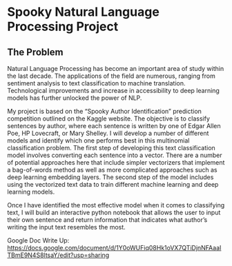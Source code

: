 # Spooky Natural Language Processing Project


## The Problem

Natural Language Processing has become an important area of study within the last decade. The applications of the field are numerous, ranging from sentiment analysis to text classification to machine translation. Technological improvements and increase in accessibility to deep learning models has further unlocked the power of NLP.

My project is based on the “Spooky Author Identification” prediction competition outlined on the Kaggle website. The objective is to classify sentences by author, where each sentence is written by one of Edgar Allen Poe, HP Lovecraft, or Mary Shelley. I will develop a number of different models and identify which one performs best in this multinomial classification problem. The first step of developing this text classification model involves converting each sentence into a vector. There are a number of potential approaches here that include simpler vectorizers that implement a bag-of-words method as well as more complicated approaches such as deep learning embedding layers. The second step of the model includes using the vectorized text data to train different machine learning and deep learning models. 

Once I have identified the most effective model when it comes to classifying text, I will build an interactive python notebook that allows the user to input their own sentence and return information that indicates what author’s writing the input text resembles the most. 











Google Doc Write Up: https://docs.google.com/document/d/1Y0oWUFiq08Hk1oVX7QTiDjnNFAaaITBmE9N4S8ltsaY/edit?usp=sharing
